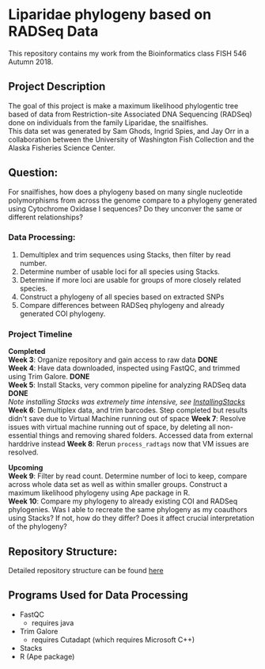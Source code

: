 # Liparidae phylogeny based on RADSeq Data
This repository contains my work from the Bioinformatics class FISH 546 Autumn 2018.  
  

## Project Description
The goal of this project is make a maximum likelihood phylogentic tree based of data from Restriction-site Associated DNA Sequencing (RADSeq) done on individuals from the family Liparidae, the snailfishes.  
This data set was generated by Sam Ghods, Ingrid Spies, and Jay Orr in a collaboration between the University of Washington Fish Collection and the Alaska Fisheries Science Center.  
## Question:
For snailfishes, how does a phylogeny based on many single nucleotide polymorphisms from across the genome compare to a phylogeny generated using Cytochrome Oxidase I sequences? Do they unconver the same or different relationships?
### Data Processing:
1. Demultiplex and trim sequences using Stacks, then filter by read number.
2. Determine number of usable loci for all species using Stacks.
3. Determine if more loci are usable for groups of more closely related species.
4. Construct a phylogeny of all species based on extracted SNPs
5. Compare differences between RADSeq phylogeny and already generated COI phylogeny.

### Project Timeline
**Completed**  
**Week 3**: Organize repository and gain access to raw data **DONE**  
**Week 4**: Have data downloaded, inspected using FastQC, and trimmed using Trim Galore. **DONE**     
**Week 5**: Install Stacks, very common pipeline for analyzing RADSeq data **DONE**  
*Note installing Stacks was extremely time intensive, see [InstallingStacks](https://github.com/fish546-2018/Jenny-Snailfish/blob/master/progress/InstallingStacks.md)*  
**Week 6**: Demultiplex data, and trim barcodes. Step completed but results didn't save due to Virtual Machine running out of space
**Week 7**: Resolve issues with virtual machine running out of space, by deleting all non-essential things and removing shared folders. Accessed data from external harddrive instead
**Week 8**: Rerun `process_radtags` now that VM issues are resolved.

**Upcoming**  
**Week 9**: Filter by read count. Determine number of loci to keep, compare across whole data set as well as within smaller groups. Construct a maximum likelihood phylogeny using Ape package in R.  
**Week 10**: Compare my phylogeny to already existing COI and RADSeq phylogenies. Was I able to recreate the same phylogeny as my coauthors using Stacks? If not, how do they differ? Does it affect crucial interpretation of the phylogeny?


## Repository Structure:
Detailed repository structure can be found [here]()

## Programs Used for Data Processing
- FastQC 
	- requires java
- Trim Galore
	- requires Cutadapt (which requires Microsoft C++)
- Stacks
- R (Ape package)
